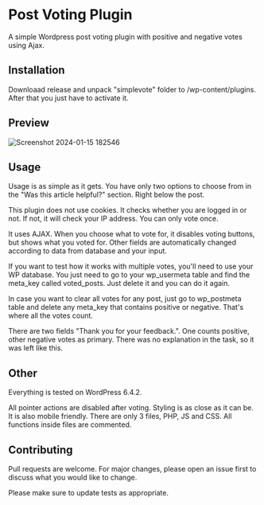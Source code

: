 # Post Voting Plugin

A simple Wordpress post voting plugin with positive and negative votes using Ajax.

## Installation

Downloaad release and unpack "simplevote" folder to /wp-content/plugins. After that you just have to activate it. 

## Preview

![Screenshot 2024-01-15 182546](https://github.com/vedranbe/simplevote/assets/8826823/42b88181-76a6-40f0-84dc-9845c4800682)

## Usage

Usage is as simple as it gets. You have only two options to choose from in the "Was this article helpful?" section. Right below the post.

This plugin does not use cookies. It checks whether you are logged in or not. If not, it will check your IP address. You can only vote once.

It uses AJAX. When you choose what to vote for, it disables voting buttons, but shows what you voted for. Other fields are automatically changed according to data from database and your input.

If you want to test how it works with multiple votes, you'll need to use your WP database. You just need to go to your wp_usermeta table and find the meta_key called voted_posts. Just delete it and you can do it again.

In case you want to clear all votes for any post, just go to wp_postmeta table and delete any meta_key that contains positive or negative. That's where all the votes count.

There are two fields "Thank you for your feedback.". One counts positive, other negative votes as primary. There was no explanation in the task, so it was left like this.

## Other

Everything is tested on WordPress 6.4.2.

All pointer actions are disabled after voting. Styling is as close as it can be. It is also mobile friendly. There are only 3 files, PHP, JS and CSS. All functions inside files are commented.

## Contributing

Pull requests are welcome. For major changes, please open an issue first
to discuss what you would like to change.

Please make sure to update tests as appropriate.

